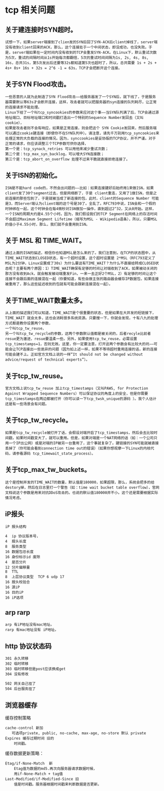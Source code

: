 # tcp 相关问题

## 关于建连接时SYN超时。
    试想一下，如果server端接到了clien发的SYN后回了SYN-ACK后client掉线了，server端没有收到client回来的ACK，那么，这个连接处于一个中间状态，即没成功，也没失败。于是，server端如果在一定时间内没有收到的TCP会重发SYN-ACK。在Linux下，默认重试次数为5次，重试的间隔时间从1s开始每次都翻倍，5次的重试时间间隔为1s, 2s, 4s, 8s, 16s，总共31s，第5次发出后还要等32s都知道第5次也超时了，所以，总共需要 1s + 2s + 4s+ 8s+ 16s + 32s = 2^6 -1 = 63s，TCP才会把断开这个连接。

## 关于SYN Flood攻击。
    一些恶意的人就为此制造了SYN Flood攻击——给服务器发了一个SYN后，就下线了，于是服务器需要默认等63s才会断开连接，这样，攻击者就可以把服务器的syn连接的队列耗尽，让正常的连接请求不能处理。
    Linux下给了一个叫tcp_syncookies的参数来应对这个事——当SYN队列满了后，TCP会通过源地址端口、目标地址端口和时间戳打造出一个特别的Sequence Number发回去（又叫cookie），
    如果是攻击者则不会有响应，如果是正常连接，则会把这个 SYN Cookie发回来，然后服务端可以通过cookie建连接（即使你不在SYN队列中）。请注意，请先千万别用tcp_syncookies来处理正常的大负载的连接的情况。因为，synccookies是妥协版的TCP协议，并不严谨。对于正常的请求，你应该调整三个TCP参数可供你选择，
    第一个是：tcp_synack_retries 可以用他来减少重试次数；
    第二个是：tcp_max_syn_backlog，可以增大SYN连接数；
    第三个是：tcp_abort_on_overflow 处理不过来干脆就直接拒绝连接了。

## 关于ISN的初始化。
    ISN是不能hard code的，不然会出问题的——比如：如果连接建好后始终用1来做ISN，如果client发了30个segment过去，但是网络断了，于是 client重连，又用了1做ISN，但是之前连接的那些包到了，于是就被当成了新连接的包，此时，client的Sequence Number 可能是3，而Server端认为client端的这个号是30了。全乱了。RFC793中说，ISN会和一个假的时钟绑在一起，这个时钟会在每4微秒对ISN做加一操作，直到超过2^32，又从0开始。这样，一个ISN的周期大约是4.55个小时。因为，我们假设我们的TCP Segment在网络上的存活时间不会超过Maximum Segment Lifetime（缩写为MSL - Wikipedia语条），所以，只要MSL的值小于4.55小时，那么，我们就不会重用到ISN。
## 关于 MSL 和 TIME_WAIT。
    通过上面的ISN的描述，相信你也知道MSL是怎么来的了。我们注意到，在TCP的状态图中，从TIME_WAIT状态到CLOSED状态，有一个超时设置，这个超时设置是 2*MSL（RFC793定义了MSL为2分钟，Linux设置成了30s）为什么要这有TIME_WAIT？为什么不直接给转成CLOSED状态呢？主要有两个原因：1）TIME_WAIT确保有足够的时间让对端收到了ACK，如果被动关闭的那方没有收到Ack，就会触发被动端重发Fin，一来一去正好2个MSL，2）有足够的时间让这个连接不会跟后面的连接混在一起（你要知道，有些自做主张的路由器会缓存IP数据包，如果连接被重用了，那么这些延迟收到的包就有可能会跟新连接混在一起）。

## 关于TIME_WAIT数量太多。
    从上面的描述我们可以知道，TIME_WAIT是个很重要的状态，但是如果在大并发的短链接下，TIME_WAIT 就会太多，这也会消耗很多系统资源。只要搜一下，你就会发现，十有八九的处理方式都是教你设置两个参数，
    一个叫tcp_tw_reuse，
    另一个叫tcp_tw_recycle的参数，这两个参数默认值都是被关闭的，后者recyle比前者resue更为激进，resue要温柔一些。另外，如果使用tcp_tw_reuse，必需设置tcp_timestamps=1，否则无效。这里，你一定要注意，打开这两个参数会有比较大的坑——可能会让TCP连接出一些诡异的问题（因为如上述一样，如果不等待超时重用连接的话，新的连接可能会建不上。正如官方文档上说的一样“It should not be changed without advice/request of technical experts”）。
## 关于tcp_tw_reuse。
    官方文档上说tcp_tw_reuse 加上tcp_timestamps（又叫PAWS, for Protection Against Wrapped Sequence Numbers）可以保证协议的角度上的安全，但是你需要tcp_timestamps在两边都被打开（你可以读一下tcp_twsk_unique的源码 ）。我个人估计还是有一些场景会有问题。
## 关于tcp_tw_recycle。
    如果是tcp_tw_recycle被打开了话，会假设对端开启了tcp_timestamps，然后会去比较时间戳，如果时间戳变大了，就可以重用。但是，如果对端是一个NAT网络的话（如：一个公司只用一个IP出公网）或是对端的IP被另一台重用了，这个事就复杂了。建链接的SYN可能就被直接丢掉了（你可能会看到connection time out的错误）（如果你想观摩一下Linux的内核代码，请参看源码 tcp_timewait_state_process）。
## 关于tcp_max_tw_buckets。
    这个是控制并发的TIME_WAIT的数量，默认值是180000，如果超限，那么，系统会把多的给destory掉，然后在日志里打一个警告（如：time wait bucket table overflow），官网文档说这个参数是用来对抗DDoS攻击的。也说的默认值180000并不小。这个还是需要根据实际情况考虑。

## iP报头
    iP 报头结构

    4  ip 协议版本号，
    4  报头长度
    8  服务类型
    16 数据包总长度
    16 身份标示id 废除
    4  是否分片
    12 分片偏移量
    8  TTL
    8  上层协议类型  TCP 6 udp 17
    16 报头校验合
    16 源iP
    16 目的iP
    16 iP选项

## arp rarp
    arp 有iP地址没有mac地址。
    rarp 有mac地址没有 iP地址。
## http 协议状态码

    301 永久转移
    302 临时转移
    303 临时转移但是post应该换成get
    304 没有修改

    502 网关自己挂了
    504 后台服务挂了

## 浏览器缓存
缓存控制策略
    
    cache-control 新加
       可选项private, public, no-cache, max-age, no-store 默认 private
    Expires 缓存过期时间 旧的
        时间戳。

缓存数据更新策略：    
    
    Etag/if-None-Match  新  
        Etag值为数据的md5.再次向服务器请求数据时候，
        用if-None-Match + tag值 
    Last-Modified/if-Modified-Since 旧
        值是时间戳。服务器根据时间戳来判断数据是否更新。
